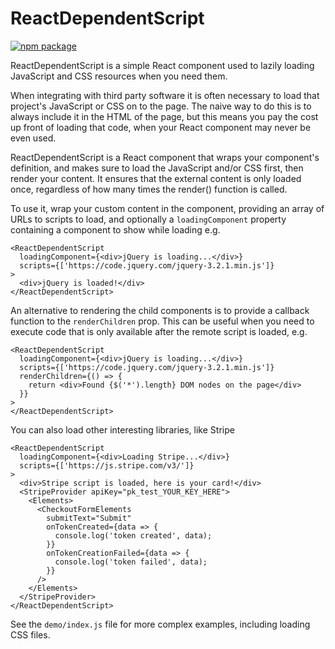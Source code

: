 # ReactDependentScript

[![npm package][npm-badge]][npm]

ReactDependentScript is a simple React component used to lazily loading JavaScript and CSS resources
when you need them.

When integrating with third party software it is often necessary to load that project's JavaScript
or CSS on to the page.  The naive way to do this is to always include it in the HTML of the page,
but this means you pay the cost up front of loading that code, when your React component may never
be even used.

ReactDependentScript is a React component that wraps your component's definition, and makes sure
to load the JavaScript and/or CSS first, then render your content.  It ensures that the external
content is only loaded once, regardless of how many times the render() function is called.

To use it, wrap your custom content in the component, providing an array of URLs to scripts
to load, and optionally a `loadingComponent` property containing a component to show while loading
e.g.

```JSX
<ReactDependentScript
  loadingComponent={<div>jQuery is loading...</div>}
  scripts={['https://code.jquery.com/jquery-3.2.1.min.js']}
>
  <div>jQuery is loaded!</div>
</ReactDependentScript>
```

An alternative to rendering the child components is to provide a callback function to the
`renderChildren` prop.  This can be useful when you need to execute code that is only available
after the remote script is loaded, e.g.

```JSX
<ReactDependentScript
  loadingComponent={<div>jQuery is loading...</div>}
  scripts={['https://code.jquery.com/jquery-3.2.1.min.js']}
  renderChildren={() => {
    return <div>Found {$('*').length} DOM nodes on the page</div>
  }}
>
</ReactDependentScript>
```

You can also load other interesting libraries, like Stripe

```JSX
<ReactDependentScript
  loadingComponent={<div>Loading Stripe...</div>}
  scripts={['https://js.stripe.com/v3/']}
>
  <div>Stripe script is loaded, here is your card!</div>
  <StripeProvider apiKey="pk_test_YOUR_KEY_HERE">
    <Elements>
      <CheckoutFormElements
        submitText="Submit"
        onTokenCreated={data => {
          console.log('token created', data);
        }}
        onTokenCreationFailed={data => {
          console.log('token failed', data);
        }}
      />
    </Elements>
  </StripeProvider>
</ReactDependentScript>
```

See the `demo/index.js` file for more complex examples, including loading CSS files.

[npm-badge]: https://img.shields.io/npm/v/npm-package.png?style=flat-square
[npm]: https://www.npmjs.org/package/npm-package
